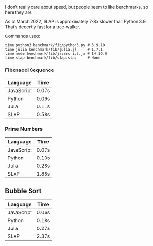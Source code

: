 I don't really care about speed, but people seem to like benchmarks, so here they are.

As of March 2022, SLAP is approximately 7-8x slower than Python 3.9. That's decently fast for a tree-walker.

Commands used:
```
time python3 benchmark/fib/python3.py # 3.9.10
time julia benchmark/fib/julia.jl     # 1.7.1
time node benchmark/fib/javascript.js # 14.16.0
time slap benchmark/fib/slap.slap     # None
```

### Fibonacci Sequence
| Language  | Time |
| --------- | ---- |
| JavaScript| 0.07s|
| Python    | 0.09s|
| Julia     | 0.11s|
| SLAP	    | 0.58s|


### Prime Numbers
| Language  | Time |
| --------- | ---- |
| JavaScript| 0.07s|
| Python    | 0.13s|
| Julia     | 0.28s|
| SLAP	    | 1.88s|


## Bubble Sort
| Language  | Time |
| --------- | ---- |
| JavaScript| 0.06s|
| Python    | 0.18s|
| Julia     | 0.27s|
| SLAP	    | 2.37s|
